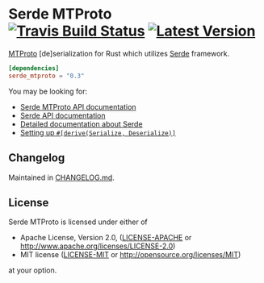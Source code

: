 # Serde MTProto &emsp; [![Travis Build Status]][travis] [![Latest Version]][crates.io]

[Travis Build Status]: https://api.travis-ci.org/hcpl/serde\_mtproto.svg?branch=master
[travis]: https://travis-ci.org/hcpl/serde\_mtproto
[Latest Version]: https://img.shields.io/crates/v/serde\_mtproto.svg
[crates.io]: https://crates.io/crates/serde\_mtproto

[MTProto](https://core.telegram.org/mtproto) [de]serialization for Rust which
utilizes [Serde](https://serde.rs) framework.

```toml
[dependencies]
serde_mtproto = "0.3"
```

You may be looking for:

- [Serde MTProto API documentation](https://docs.serde.rs/serde_mtproto/)
- [Serde API documentation](https://docs.serde.rs/serde/)
- [Detailed documentation about Serde](https://serde.rs/)
- [Setting up `#[derive(Serialize, Deserialize)]`](https://serde.rs/codegen.html)


## Changelog

Maintained in [CHANGELOG.md](https://github.com/hcpl/serde_mtproto/CHANGELOG.md).


## License

Serde MTProto is licensed under either of

 * Apache License, Version 2.0, ([LICENSE-APACHE](LICENSE-APACHE) or
   http://www.apache.org/licenses/LICENSE-2.0)
 * MIT license ([LICENSE-MIT](LICENSE-MIT) or
   http://opensource.org/licenses/MIT)

at your option.
